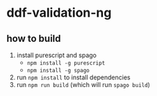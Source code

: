 # ddf-validation-ng

## how to build

1. install purescript and spago
    - `npm install -g purescript`
    - `npm install -g spago`
2. run `npm install` to install dependencies
3. run `npm run build` (which will run `spago build`)
